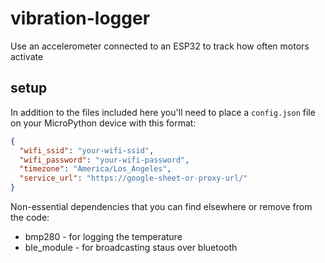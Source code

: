 # vibration-logger

Use an accelerometer connected to an ESP32 to track how often motors activate

## setup

In addition to the files included here you'll need to place a `config.json` file on your MicroPython device with this
format:

```json
{
  "wifi_ssid": "your-wifi-ssid",
  "wifi_password": "your-wifi-password",
  "timezone": "America/Los_Angeles",
  "service_url": "https://google-sheet-or-proxy-url/"
}
```

Non-essential dependencies that you can find elsewhere or remove from the code:

* bmp280 - for logging the temperature
* ble_module - for broadcasting staus over bluetooth